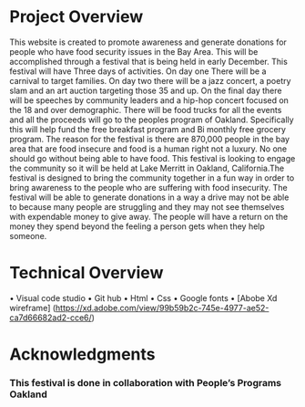 # Project Overview

This website is created to promote awareness and generate donations for people who have food security issues in the Bay Area. This will be accomplished through a festival that is being held in early December. This festival will have Three days of activities. On day one  There will be a carnival to target families. On day two there will be a jazz concert, a poetry slam and an art auction targeting those 35 and up. On the final day there will be speeches by community leaders and a hip-hop concert focused on the 18 and over demographic. There will be food trucks for all the events and all the proceeds will go to the peoples program of Oakland. Specifically this will help fund the free breakfast program  and Bi monthly free grocery program. The reason for the festival is there are 870,000 people in the bay area that are food insecure and food is a human right not a luxury. No one should go without being able to have food. This festival is looking to engage the community so it will be held at Lake Merritt in Oakland, California.The festival is designed to bring the community together in a fun way in order to bring awareness to the people who are suffering with food insecurity. The festival will be able to generate donations in a way a drive may not be able to because many people are struggling and they may not see themselves with expendable money to give away. The people will have a return on the money they spend beyond the feeling a person gets when they help someone.


# Technical Overview
 •	Visual code studio
•	Git hub
 •	Html
 •	Css
 •	Google fonts
 •	[Abobe Xd wireframe] (https://xd.adobe.com/view/99b59b2c-745e-4977-ae52-ca7d66682ad2-cce6/)


# Acknowledgments

### This festival is done in collaboration with  People’s Programs Oakland
